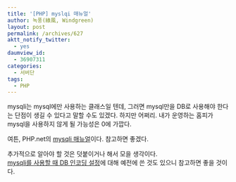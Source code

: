 ```yaml
---
title: '[PHP] myslqi 매뉴얼'
author: 녹풍(綠風, Windgreen)
layout: post
permalink: /archives/627
aktt_notify_twitter:
  - yes
daumview_id:
  - 36907311
categories:
  - 서버단
tags:
  - PHP
---
```

mysqli는 mysql에만 사용하는 클래스일 텐데, 그러면 mysql만을 DB로 사용해야 한다는 단점이 생길 수 있다고 말할 수도 있겠다. 하지만 어쩌리. 내가 운영하는 홈피가 mysql을 사용하지 않게 될 가능성은 0에 가깝다. <div>
  여튼, PHP.net의 <a href="http://php.net/manual/kr/book.mysqli.php" target="_blank">mysqli 매뉴얼</a>이다. 참고하면 좋겠다.
</div>

<div>
  추가적으로 알아야 할 것은 덧붙이거나 해서 모을 생각이다.
</div>

<div>
  <a href="http://mytory.local/archives/5" target="_blank">mysqli를 사용할 때 DB 인코딩 설정</a>에 대해 예전에 쓴 것도 있으니 참고하면 좋을 것이다.
</div>